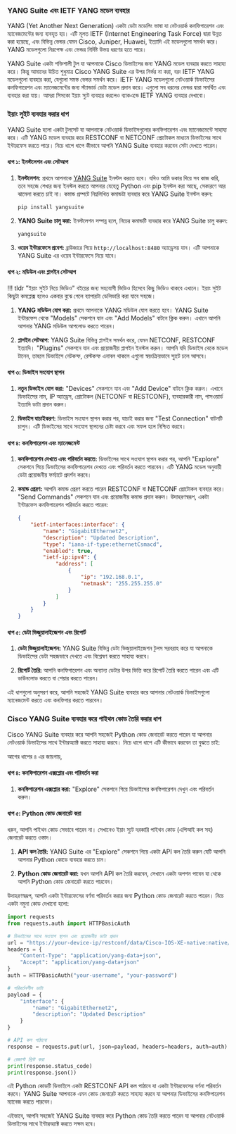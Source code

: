 ### YANG Suite এবং IETF YANG মডেল ব্যবহার

YANG (Yet Another Next Generation) একটা ডেটা মডেলিং ভাষা যা নেটওয়ার্ক কনফিগারেশন এবং ম্যানেজমেন্টের জন্য ব্যবহৃত হয়। এটি মূলত IETF (Internet Engineering Task Force) দ্বারা উন্নত করা হয়েছে, এবং বিভিন্ন ভেন্ডর যেমন Cisco, Juniper, Huawei, ইত্যাদি এই মডেলগুলো সমর্থন করে। YANG মডেলগুলো নিরপেক্ষ এবং ভেন্ডর নির্দিষ্ট উভয় ধরণের হতে পারে।

YANG Suite একটা শক্তিশালী টুল যা আপনাকে Cisco ডিভাইসের জন্য YANG মডেল ব্যবহার করতে সাহায্য করে। কিন্তু আমাদের উচিত শুধুমাত্র Cisco YANG Suite এর উপর নির্ভর না করা, বরং IETF YANG মডেলগুলো ব্যবহার করা, যেগুলো সমস্ত ভেন্ডর সমর্থন করে। IETF YANG মডেলগুলো নেটওয়ার্ক ডিভাইসের কনফিগারেশন এবং ম্যানেজমেন্টের জন্য স্ট্যান্ডার্ড ডেটা মডেল প্রদান করে। এগুলো সব ধরনের ভেন্ডর দ্বারা সমর্থিত এবং ব্যবহার করা যায়। আমরা সিসকো ইয়াং স্যুট ব্যবহার করলেও ব্যাকএন্ডে IETF YANG ব্যবহার দেখাবো।

### ইয়াং সুইট ব্যবহার করার ধাপ

YANG Suite হলো একটা টুলসেট যা আপনাকে নেটওয়ার্ক ডিভাইসগুলোর কনফিগারেশন এবং ম্যানেজমেন্টে সাহায্য করে। এটি YANG মডেল ব্যবহার করে RESTCONF বা NETCONF প্রোটোকল মাধ্যমে ডিভাইসের সাথে ইন্টারফেস করতে পারে। নিচে ধাপে ধাপে কীভাবে আপনি YANG Suite ব্যবহার করবেন সেটা দেখতে পারেন।

#### ধাপ ১: ইনস্টলেশন এবং সেটআপ

1. **ইনস্টলেশন:** প্রথমে আপনাকে [YANG Suite](https://github.com/CiscoDevNet/yangsuite) ইনস্টল করতে হবে। যদিও আমি ডকার দিয়ে সব কাজ করি, তবে সহজে শেখার জন্য ইনস্টল করতে আপনার যেহেতু Python এবং pip ইনস্টল করা আছে, সেকারণে আর ঝামেলা করতে চাই না। কমান্ড প্রম্পটে নিম্নলিখিত কমান্ডটা ব্যবহার করে YANG Suite ইনস্টল করুন:
    ```sh
    pip install yangsuite
    ```

2. **YANG Suite চালু করা:** ইনস্টলেশন সম্পন্ন হলে, নিচের কমান্ডটি ব্যবহার করে YANG Suite চালু করুন:
    ```sh
    yangsuite
    ```

3. **ওয়েব ইন্টারফেসে প্রবেশ:** ব্রাউজারে গিয়ে `http://localhost:8480` অ্যাড্রেসয় যান। এটি আপনাকে YANG Suite এর ওয়েব ইন্টারফেসে নিয়ে যাবে।

#### ধাপ ২: মডিউল এবং প্লাগইন সেটআপ

!!! tldr "ইয়াং সুইট নিয়ে ভিডিও"
    বইয়ের জন্য সহযোগী ভিডিও হিসেবে কিছু ভিডিও থাকবে এখানে। ইয়াং সুইট কিছুটা কমপ্লেক্স হলেও একবার বুঝে গেলে ব্যাপারটা ডেলিভারি করা যাবে সহজে।

1. **YANG মডিউল যোগ করা:** প্রথমে আপনাকে YANG মডিউল যোগ করতে হবে। YANG Suite ইন্টারফেস থেকে "Models" সেকশনে যান এবং "Add Models" বাটনে ক্লিক করুন। এখানে আপনি আপনার YANG মডিউল আপলোড করতে পারেন।

2. **প্লাগইন সেটআপ:** YANG Suite বিভিন্ন প্লাগইন সমর্থন করে, যেমন NETCONF, RESTCONF ইত্যাদি। "Plugins" সেকশনে যান এবং প্রয়োজনীয় প্লাগইন ইনস্টল করুন। আপনি যদি ডিভাইস থেকে মডেল টানেন, তাহলে ডিভাইসে নেটকন্ফ, রেস্টকন্ফ এনাবল থাকলে এগুলো স্বয়ংক্রিয়ভাবে স্যুটে চলে আসবে।

#### ধাপ ৩: ডিভাইস সংযোগ স্থাপন

1. **নতুন ডিভাইস যোগ করা:** "Devices" সেকশনে যান এবং "Add Device" বাটনে ক্লিক করুন। এখানে ডিভাইসের নাম, IP অ্যাড্রেস, প্রোটোকল (NETCONF বা RESTCONF), ব্যবহারকারী নাম, পাসওয়ার্ড ইত্যাদি ডাটা প্রদান করুন।

2. **ডিভাইস যাচাইকরণ:** ডিভাইস সংযোগ স্থাপন করার পর, যাচাই করার জন্য "Test Connection" বাটনটি চাপুন। এটি ডিভাইসের সাথে সংযোগ স্থাপনের চেষ্টা করবে এবং সফল হলে নিশ্চিত করবে।

#### ধাপ ৪: কনফিগারেশন এবং ম্যানেজমেন্ট

1. **কনফিগারেশন দেখতে এবং পরিবর্তন করতে:** ডিভাইসের সাথে সংযোগ স্থাপন করার পর, আপনি "Explore" সেকশনে গিয়ে ডিভাইসের কনফিগারেশন দেখতে এবং পরিবর্তন করতে পারবেন। এটি YANG মডেল অনুযায়ী ডেটা প্রয়োজনীয় ফর্ম্যাটে প্রদর্শন করবে।

2. **কমান্ড প্রেরণ:** আপনি কমান্ড প্রেরণ করতে পারেন RESTCONF বা NETCONF প্রোটোকল ব্যবহার করে। "Send Commands" সেকশনে যান এবং প্রয়োজনীয় কমান্ড প্রদান করুন। উদাহরণস্বরূপ, একটা ইন্টারফেস কনফিগারেশন পরিবর্তন করতে পারেন:
    ```json
    {
        "ietf-interfaces:interface": {
            "name": "GigabitEthernet2",
            "description": "Updated Description",
            "type": "iana-if-type:ethernetCsmacd",
            "enabled": true,
            "ietf-ip:ipv4": {
                "address": [
                    {
                        "ip": "192.168.0.1",
                        "netmask": "255.255.255.0"
                    }
                ]
            }
        }
    }
    ```

#### ধাপ ৫: ডেটা ভিজুয়ালাইজেশন এবং রিপোর্ট

1. **ডেটা ভিজুয়ালাইজেশন:** YANG Suite বিভিন্ন ডেটা ভিজুয়ালাইজেশন টুলস সরবরাহ করে যা আপনাকে ডিভাইসের ডেটা সহজভাবে দেখতে এবং বিশ্লেষণ করতে সাহায্য করবে।

2. **রিপোর্ট তৈরি:** আপনি কনফিগারেশন এবং অন্যান্য ডেটার উপর ভিত্তি করে রিপোর্ট তৈরি করতে পারেন এবং এটি ডাউনলোড করতে বা শেয়ার করতে পারেন।

এই ধাপগুলো অনুসরণ করে, আপনি সহজেই YANG Suite ব্যবহার করে আপনার নেটওয়ার্ক ডিভাইসগুলো ম্যানেজমেন্ট করতে এবং কনফিগার করতে পারবেন।

### Cisco YANG Suite ব্যবহার করে পাইথন কোড তৈরি করার ধাপ
Cisco YANG Suite ব্যবহার করে আপনি সহজেই Python কোড জেনারেট করতে পারেন যা আপনার নেটওয়ার্ক ডিভাইসের সাথে ইন্টারঅ্যাক্ট করতে সাহায্য করবে। নিচে ধাপে ধাপে এটি কীভাবে করবেন তা বুঝতে চাই:

আগের ধাপের ৪ এর জায়গায়,

#### ধাপ ৪: কনফিগারেশন এক্সপ্লোর এবং পরিবর্তন করা

1. **কনফিগারেশন এক্সপ্লোর করা:** "Explore" সেকশনে গিয়ে ডিভাইসের কনফিগারেশন দেখুন এবং পরিবর্তন করুন।

#### ধাপ ৫: Python কোড জেনারেট করা

ধরুন, আপনি পাইথন কোড সেভাবে পারেন না। সেখানেও ইয়াং স্যুট দরকারি পাইথন কোড (এপিআই কল সহ) জেনারেট করতে ওস্তাদ।

1. **API কল তৈরি:** YANG Suite এর "Explore" সেকশনে গিয়ে একটা API কল তৈরি করুন যেটি আপনি আপনার Python কোডে ব্যবহার করতে চান।

2. **Python কোড জেনারেট করা:** যখন আপনি API কল তৈরি করবেন, সেখানে একটা অপশন পাবেন যা থেকে আপনি Python কোড জেনারেট করতে পারবেন।

উদাহরণস্বরূপ, আপনি একটা ইন্টারফেসের বর্ণনা পরিবর্তন করার জন্য Python কোড জেনারেট করতে পারেন। নিচে একটা নমুনা কোড দেখানো হলো:

```python
import requests
from requests.auth import HTTPBasicAuth

# ডিভাইসের সাথে সংযোগ স্থাপন এবং প্রয়োজনীয় ডাটা প্রদান
url = "https://your-device-ip/restconf/data/Cisco-IOS-XE-native:native/interface"
headers = {
    "Content-Type": "application/yang-data+json",
    "Accept": "application/yang-data+json"
}
auth = HTTPBasicAuth("your-username", "your-password")

# পরিবর্তনশীল ডাটা
payload = {
    "interface": {
        "name": "GigabitEthernet2",
        "description": "Updated Description"
    }
}

# API কল পাঠানো
response = requests.put(url, json=payload, headers=headers, auth=auth)

# রেজাল্ট প্রিন্ট করা
print(response.status_code)
print(response.json())
```

এই Python কোডটি ডিভাইসে একটা RESTCONF API কল পাঠাবে যা একটা ইন্টারফেসের বর্ণনা পরিবর্তন করবে। YANG Suite আপনাকে এমন কোড জেনারেট করতে সাহায্য করবে যা আপনার ডিভাইসের কনফিগারেশন ম্যানেজ করতে পারবেন।

এইভাবে, আপনি সহজেই YANG Suite ব্যবহার করে Python কোড তৈরি করতে পারেন যা আপনার নেটওয়ার্ক ডিভাইসের সাথে ইন্টারঅ্যাক্ট করতে সক্ষম হবে।
